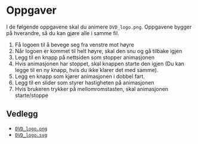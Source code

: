 # Oppgaver

I de følgende oppgavene skal du animere `DVD_logo.png`.
Oppgavene bygger på hverandre, så du kan gjøre alle i samme fil.

1. Få logoen til å bevege seg fra venstre mot høyre
2. Når logoen er kommet til helt høyre, skal den snu og gå tilbake igjen
3. Legg til en knapp på nettsiden som stopper animasjonen
4. Hvis animasjonen har stoppet, skal knappen starte den igjen (Du kan legge til en ny knapp, hvis du ikke klarer det med samme).
5. Legg en knapp som kjører animasjonen i dobbel fart.
6. Legg til en slider som styrer hastigheten på animasjonen
7. Hvis brukeren trykker på mellomromstasten, skal animasjonen starte/stoppe

## Vedlegg

- [`DVD_logo.png`](https://raw.githubusercontent.com/thorcc/Svelte-IT2-VGS/master/animasjoner/DVD_logo.png)
- [`DVD_logo.svg`](https://raw.githubusercontent.com/thorcc/Svelte-IT2-VGS/master/animasjoner/DVD_logo.svg)